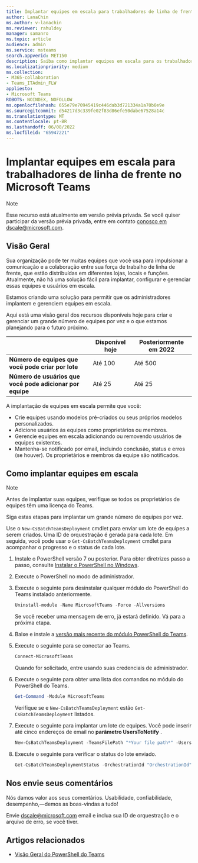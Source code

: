 ```yaml
---
title: Implantar equipes em escala para trabalhadores de linha de frente no Microsoft Teams
author: LanaChin
ms.author: v-lanachin
ms.reviewer: rahuldey
manager: samanro
ms.topic: article
audience: admin
ms.service: msteams
search.appverid: MET150
description: Saiba como implantar equipes em escala para os trabalhadores da linha de frente em sua organização.
ms.localizationpriority: medium
ms.collection:
- M365-collaboration
- Teams_ITAdmin_FLW
appliesto:
- Microsoft Teams
ROBOTS: NOINDEX, NOFOLLOW
ms.openlocfilehash: 655e79e70945419c446dab3d721334a1a70b0e9e
ms.sourcegitcommit: d54217d3c339fe02f83d86efe50dabe67528a14c
ms.translationtype: MT
ms.contentlocale: pt-BR
ms.lasthandoff: 06/08/2022
ms.locfileid: "65947221"
---
```

# <a name="deploy-teams-at-scale-for-frontline-workers-in-microsoft-teams"></a>Implantar equipes em escala para trabalhadores de linha de frente no Microsoft Teams

> [!NOTE]
> Esse recurso está atualmente em versão prévia privada. Se você quiser participar da versão prévia privada, entre em contato [conosco em dscale@microsoft.com](mailto:dscale@microsoft.com).

## <a name="overview"></a>Visão Geral
 
Sua organização pode ter muitas equipes que você usa para impulsionar a comunicação e a colaboração entre sua força de trabalho de linha de frente, que estão distribuídas em diferentes lojas, locais e funções. Atualmente, não há uma solução fácil para implantar, configurar e gerenciar essas equipes e usuários em escala.

Estamos criando uma solução para permitir que os administradores implantem e gerenciem equipes em escala.

Aqui está uma visão geral dos recursos disponíveis hoje para criar e gerenciar um grande número de equipes por vez e o que estamos planejando para o futuro próximo.

||Disponível hoje |Posteriormente em 2022  |
|---------|---------|---------|
|**Número de equipes que você pode criar por lote**|Até 100 |Até 500|
|**Número de usuários que você pode adicionar por equipe**|Até 25|Até 25|

A implantação de equipes em escala permite que você:

- Crie equipes usando modelos pré-criados ou seus próprios modelos personalizados.
- Adicione usuários às equipes como proprietários ou membros.
- Gerencie equipes em escala adicionando ou removendo usuários de equipes existentes.
- Mantenha-se notificado por email, incluindo conclusão, status e erros (se houver). Os proprietários e membros da equipe são notificados.

## <a name="how-to-deploy-teams-at-scale"></a>Como implantar equipes em escala

> [!NOTE]
> Antes de implantar suas equipes, verifique se todos os proprietários de equipes têm uma licença do Teams.

Siga estas etapas para implantar um grande número de equipes por vez.

Use o ```New-CsBatchTeamsDeployment``` cmdlet para enviar um lote de equipes a serem criados. Uma ID de orquestração é gerada para cada lote. Em seguida, você pode usar o ```Get-CsBatchTeamsDeployment``` cmdlet para acompanhar o progresso e o status de cada lote.

1. Instale o PowerShell versão 7 ou posterior. Para obter diretrizes passo a passo, consulte [Instalar o PowerShell no Windows](/powershell/scripting/install/installing-powershell-on-windows).
1. Execute o PowerShell no modo de administrador.
1. Execute o seguinte para desinstalar qualquer módulo do PowerShell do Teams instalado anteriormente.

    ```powershell
    Uninstall-module -Name MicrosoftTeams -Force -Allversions
    ```

    Se você receber uma mensagem de erro, já estará definido. Vá para a próxima etapa.
1. Baixe e instale a [versão mais recente do módulo PowerShell do Teams](https://www.powershellgallery.com/packages/MicrosoftTeams).

1. Execute o seguinte para se conectar ao Teams.

    ```powershell
    Connect-MicrosoftTeams
    ```

    Quando for solicitado, entre usando suas credenciais de administrador.

1. Execute o seguinte para obter uma lista dos comandos no módulo do PowerShell do Teams.

    ```powershell
    Get-Command -Module MicrosoftTeams
    ```

    Verifique se e ```New-CsBatchTeamsDeployment``` estão ```Get-CsBatchTeamsDeployment``` listados.

1. Execute o seguinte para implantar um lote de equipes. Você pode inserir até cinco endereços de email no **parâmetro UsersToNotify** .

    ```powershell
    New-CsBatchTeamsDeployment -TeamsFilePath "*Your file path*" -UsersFilePath "*Your file path*" -UsersToNotify *Email addresses* 
    ```

1. Execute o seguinte para verificar o status do lote enviado.

    ```powershell
    Get-CsBatchTeamsDeploymentStatus -OrchestrationId "OrchestrationId"
    ```

## <a name="send-us-feedback"></a>Nos envie seus comentários

Nós damos valor aos seus comentários. Usabilidade, confiabilidade, desempenho,&mdash;demos as boas-vindas a tudo!

Envie [dscale@microsoft.com](mailto:dscale@microsoft.com) email e inclua sua ID de orquestração e o arquivo de erro, se você tiver.

## <a name="related-articles"></a>Artigos relacionados

- [Visão Geral do PowerShell do Teams](teams-powershell-overview.md)
